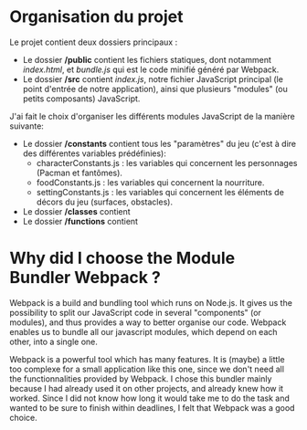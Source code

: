 # Organisation du projet

Le projet contient deux dossiers principaux : 
- Le dossier **/public** contient les fichiers statiques, dont notamment *index.html*, et *bundle.js* qui est le code minifié généré par Webpack.
- Le dossier **/src** contient *index.js*, notre fichier JavaScript principal (le point d'entrée de notre application), ainsi que plusieurs "modules" (ou petits composants) JavaScript.

J'ai fait le choix d'organiser les différents modules JavaScript de la manière suivante:
- Le dossier **/constants** contient tous les "paramètres" du jeu (c'est à dire des différentes variables prédéfinies):
    - characterConstants.js : les variables qui concernent les personnages (Pacman et fantômes).
    - foodConstants.js : les variables qui concernent la nourriture.
    - settingConstants.js : les variables qui concernent les éléments de décors du jeu (surfaces, obstacles).
- Le dossier **/classes** contient 
- Le dossier **/functions** contient 

# Why did I choose the Module Bundler Webpack ?

Webpack is a build and bundling tool which runs on Node.js.
It gives us the possibility to split our JavaScript code in several "components" (or modules), and thus provides a way to better organise our code. Webpack enables us to bundle all our javascript modules, which depend on each other, into a single one.

Webpack is a powerful tool which has many features. It is (maybe) a little too complexe for a small application like this one, since we don't need all the functionnalities provided by Webpack. I chose this bundler mainly because I had already used it on other projects, and already knew how it worked. Since I did not know how long it would take me to do the task and wanted to be sure to finish within deadlines, I felt that Webpack was a good choice.
